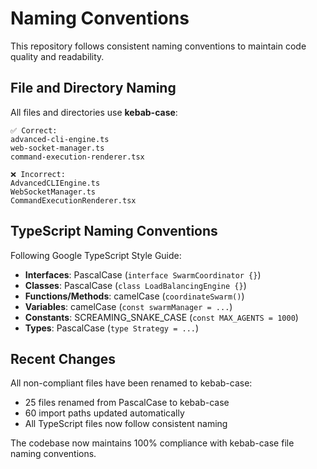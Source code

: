 # Naming Conventions

This repository follows consistent naming conventions to maintain code quality and readability.

## File and Directory Naming

All files and directories use **kebab-case**:

```
✅ Correct:
advanced-cli-engine.ts
web-socket-manager.ts
command-execution-renderer.tsx

❌ Incorrect:
AdvancedCLIEngine.ts
WebSocketManager.ts
CommandExecutionRenderer.tsx
```

## TypeScript Naming Conventions

Following Google TypeScript Style Guide:

- **Interfaces**: PascalCase (`interface SwarmCoordinator {}`)
- **Classes**: PascalCase (`class LoadBalancingEngine {}`)
- **Functions/Methods**: camelCase (`coordinateSwarm()`)
- **Variables**: camelCase (`const swarmManager = ...`)
- **Constants**: SCREAMING_SNAKE_CASE (`const MAX_AGENTS = 1000`)
- **Types**: PascalCase (`type Strategy = ...`)

## Recent Changes

All non-compliant files have been renamed to kebab-case:
- 25 files renamed from PascalCase to kebab-case
- 60 import paths updated automatically
- All TypeScript files now follow consistent naming

The codebase now maintains 100% compliance with kebab-case file naming conventions.